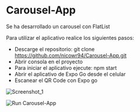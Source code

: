 # Carousel-App

Se ha desarrollado un carousel con FlatList

Para utilizar el aplicativo realice los siguientes pasos:
- Descarge el repositorio: git clone https://github.com/nicowr94/Carousel-App.git
- Abrir consola en el proyecto
- Para iniciar el aplicativo ejecute: npm start
- Abrir el aplicativo de Expo Go desde el celular
- Escanear el QR Code con Expo go

![Screenshot_1](https://user-images.githubusercontent.com/35709873/132562574-a1af5929-0596-4a00-abe5-68b38a989f11.png)

![Run Carousel-App](https://user-images.githubusercontent.com/35709873/132562745-c199cbe5-70d4-40c2-affd-ff32d44555b1.gif)






